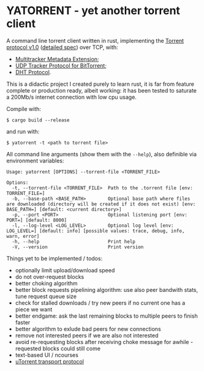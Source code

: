 # YATORRENT - yet another torrent client

A command line torrent client written in rust, implementing the [Torrent protocol v1.0](http://bittorrent.org/beps/bep_0003.html) ([detailed spec](https://wiki.theory.org/BitTorrentSpecification)) over TCP, with:
* [Multitracker Metadata Extension](http://bittorrent.org/beps/bep_0012.html);
* [UDP Tracker Protocol for BitTorrent](http://bittorrent.org/beps/bep_0015.html);
* [DHT Protocol](http://bittorrent.org/beps/bep_0005.html).

This is a didactic project I created purely to learn rust, it is far from feature complete or production ready, albeit working: it has been tested to saturate a 200Mb/s internet connection with low cpu usage.


Compile with:
```
$ cargo build --release
```
and run with:
```
$ yatorrent -t <path to torrent file>
```

All command line arguments (show them with the `--help`), also definible via environment variables:
```
Usage: yatorrent [OPTIONS] --torrent-file <TORRENT_FILE>

Options:
  -t, --torrent-file <TORRENT_FILE>  Path to the .torrent file [env: TORRENT_FILE=]
  -b, --base-path <BASE_PATH>        Optional base path where files are downloaded (directory will be created if it does not exist) [env: BASE_PATH=] [default: <current directory>]
  -p, --port <PORT>                  Optional listening port [env: PORT=] [default: 8000]
  -l, --log-level <LOG_LEVEL>        Optional log level [env: LOG_LEVEL=] [default: info] [possible values: trace, debug, info, warn, error]
  -h, --help                         Print help
  -V, --version                      Print version
```

Things yet to be implemented / todos:
* optionally limit upload/download speed
* do not over-request blocks
* better choking algorithm
* better block requests pipelining algorithm: use also peer bandwith stats, tune request queue size
* check for stalled downloads / try new peers if no current one has a piece we want
* better endgame: ask the last remaining blocks to multiple peers to finish faster
* better algorithm to exlude bad peers for new connections
* remove not interested peers if we are also not interested
* avoid re-requesting blocks after receiving choke message for awhile - requested blocks could still come
* text-based UI / ncourses
* [uTorrent transport protocol](http://bittorrent.org/beps/bep_0029.html)
